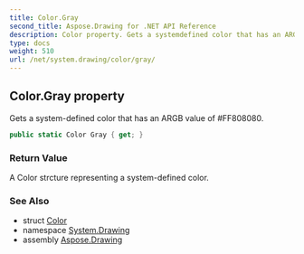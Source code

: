 ```yaml
---
title: Color.Gray
second_title: Aspose.Drawing for .NET API Reference
description: Color property. Gets a systemdefined color that has an ARGB value of FF808080
type: docs
weight: 510
url: /net/system.drawing/color/gray/
---
```

## Color.Gray property

Gets a system-defined color that has an ARGB value of #FF808080.

```csharp
public static Color Gray { get; }
```

### Return Value

A Color strcture representing a system-defined color.

### See Also

* struct [Color](../)
* namespace [System.Drawing](../../color/)
* assembly [Aspose.Drawing](../../../)


